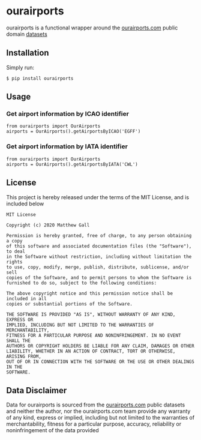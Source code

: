 # ourairports

ourairports is a functional wrapper around the [ourairports.com](https://ourairports.com) public domain [datasets](https://ourairports.com/data/)


## Installation

Simply run:

    $ pip install ourairports


## Usage

### Get airport information by ICAO identifier

    from ourairports import OurAirports
	airports = OurAirports().getAirportsByICAO('EGFF')

### Get airport information by IATA identifier

    from ourairports import OurAirports
	airports = OurAirports().getAirportsByIATA('CWL')

## License

This project is hereby released under the terms of the MIT License, and is included below

	MIT License

	Copyright (c) 2020 Matthew Gall

	Permission is hereby granted, free of charge, to any person obtaining a copy
	of this software and associated documentation files (the "Software"), to deal
	in the Software without restriction, including without limitation the rights
	to use, copy, modify, merge, publish, distribute, sublicense, and/or sell
	copies of the Software, and to permit persons to whom the Software is
	furnished to do so, subject to the following conditions:

	The above copyright notice and this permission notice shall be included in all
	copies or substantial portions of the Software.

	THE SOFTWARE IS PROVIDED "AS IS", WITHOUT WARRANTY OF ANY KIND, EXPRESS OR
	IMPLIED, INCLUDING BUT NOT LIMITED TO THE WARRANTIES OF MERCHANTABILITY,
	FITNESS FOR A PARTICULAR PURPOSE AND NONINFRINGEMENT. IN NO EVENT SHALL THE
	AUTHORS OR COPYRIGHT HOLDERS BE LIABLE FOR ANY CLAIM, DAMAGES OR OTHER
	LIABILITY, WHETHER IN AN ACTION OF CONTRACT, TORT OR OTHERWISE, ARISING FROM,
	OUT OF OR IN CONNECTION WITH THE SOFTWARE OR THE USE OR OTHER DEALINGS IN THE
	SOFTWARE.

## Data Disclaimer

Data for ourairports is sourced from the [ourairports.com](https://ourairports.com) public datasets and neither the author, nor
the ourairports.com team provide any warranty of any kind, express or implied, including but not limited to the warranties of merchantability, fitness for a particular purpose, accuracy, reliability or noninfringement of the data provided